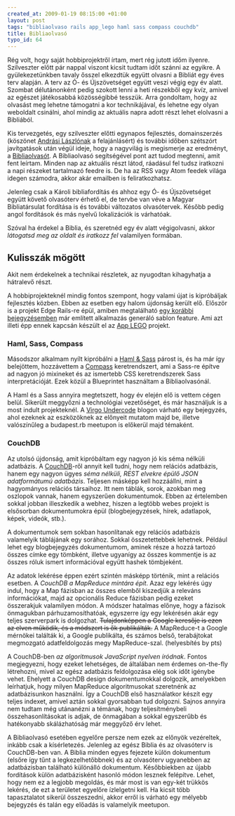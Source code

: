 ```yaml
--- 
created_at: 2009-01-19 08:15:00 +01:00
layout: post
tags: "bibliaolvaso rails app_lego haml sass compass couchdb"
title: Bibliaolvasó
typo_id: 64
---
```

Rég volt, hogy saját hobbiprojektről írtam, mert rég jutott időm ilyenre. Szilveszter előtt pár nappal viszont kicsit tudtam időt szánni az egyikre. A gyülekezetünkben tavaly ősszel elkezdtük együtt olvasni a Bibliát egy éves terv alapján. A terv az Ó- és Újszövetséget együtt veszi végig egy év alatt. Szombat délutánonként pedig szokott lenni a heti részekből egy kvíz, amivel az egészet játékosabbá közösségibbé tesszük. Arra gondoltam, hogy az olvasást meg lehetne támogatni a kor technikájával, és lehetne egy olyan weboldalt csinálni, ahol mindig az aktuális napra adott részt lehet elolvasni a Bibliából.

Kis tervezgetés, egy szilveszter előtti egynapos fejlesztés, domainszerzés (köszönet [Andrási Lászlónak][1] a felajánlásért) és további időben szétszórt javítgatások után végül ideje, hogy a nagyvilág is megismerje az eredményt, a [Bibliaolvasót][bo]. A Bibliaolvasó segítségével pont azt tudod megtenni, amit fent leírtam. Minden nap az aktuális részt látod, ráadásul fel tudsz iratkozni a napi részeket tartalmazó feedre is. De ha az RSS vagy Atom feedek világa idegen számodra, akkor akár emailben is feliratkozhatsz.

[1]: http://andrasi.net/
[bo]: http://bibliaolvaso.hu

Jelenleg csak a Károli bibliafordítás és ahhoz egy Ó- és Újszövetséget együtt követő olvasóterv érhető el, de tervbe van véve a Magyar Bibliatársulat fordítása is és további változatos olvasótervek. Később pedig angol fordítások és más nyelvű lokalizációk is várhatóak.

Szóval ha érdekel a Biblia, és szeretnéd egy év alatt végigolvasni, akkor *látogatsd meg az oldalt és iratkozz fel* valamilyen formában.

## Kulisszák mögött

Akit nem érdekelnek a technikai részletek, az nyugodtan kihagyhatja a hátralevő részt.

A hobbiprojekteknél mindig fontos szempont, hogy valami újat is kipróbáljak fejlesztés közben. Ebben az esetben egy halom újdonság került elő. Először is a projekt Edge Rails-re épül, amiben megtalálható [egy korábbi bejegyzésemben][2] már említett alkalmazás generáló sablon feature. Ami azt illeti épp ennek kapcsán készült el az [App LEGO][3] projekt.

[2]: http://lackac.hu/2008/12/31/rails-alkalmazas-legozas.html
[3]: http://github.com/lackac/app_lego

### Haml, Sass, Compass

Másodszor alkalmam nyílt kipróbálni a [Haml & Sass][4] párost is, és ha már így belejöttem, hozzávettem a [Compass][5] keretrendszert, ami a Sass-re építve ad nagyon jó mixineket és az ismertebb CSS keretrendszerek Sass interpretációját. Ezek közül a Blueprintet használtam a Bibliaolvasónál.

[4]: http://haml.hamptoncatlin.com/
[5]: http://github.com/chriseppstein/compass

A Haml és a Sass annyira megtetszett, hogy év elején elő is vettem cégen belül. Sikerült meggyőzni a technológiai vezetőséget, és már használjuk is a most indult projekteknél. A [Virgo Undercode][6] blogon várható egy bejegyzés, ahol ezeknek az eszközöknek az előnyeit mutatom majd be, illetve valószínűleg a budapest.rb meetupon is előkerül majd témaként.

[6]: http://www.virgo.hu/undercode/

### CouchDB

Az utolsó újdonság, amit kipróbáltam egy nagyon jó kis séma nélküli adatbázis. A [CouchDB][7]-ről annyit kell tudni, hogy nem relációs adatbázis, hanem egy nagyon ügyes *séma nélküli, REST elvekre épülő JSON adatformátumú adatbázis*. Teljesen másképp kell hozzáállni, mint a hagyományos relációs társaihoz. Itt nem táblák, sorok, azokban meg oszlopok vannak, hanem egyszerűen dokumentumok. Ebben az értelemben sokkal jobban illeszkedik a webhez, hiszen a legtöbb webes projekt is elsősorban dokumentumokra épül (blogbejegyzések, hírek, adatlapok, képek, videók, stb.).

[7]: http://couchdb.apache.org/

A dokumentumok sem sokban hasonlítanak egy relációs adatbázis valamelyik táblájának egy sorához. Sokkal összetettebbek lehetnek. Például lehet egy blogbejegyzés dokumentumom, aminek része a hozzá tartozó összes címke egy tömbként, illetve ugyanígy az összes kommentje is az összes róluk ismert információval együtt hashek tömbjeként.

Az adatok lekérése éppen ezért szintén másképp történik, mint a relációs esetben. A *CouchDB a MapReduce mintára épít*. Azaz egy lekérés úgy indul, hogy a Map fázisban az összes elemből kiszedjük a releváns információkat, majd az opcionális Reduce fázisban pedig ezeket összerakjuk valamilyen módon. A módszer hatalmas előnye, hogy a fázisok önmagukban párhuzamosíthatóak, egyszerre így egy lekérésén akár egy teljes szerverpark is dolgozhat. <del>Tulajdonképpen a Google keresője is ezen az elven működik, és a módszert is ők publikálták.</del> A MapReduce-t a Google mérnökei találták ki, a Google publikálta, és számos belső, terabájtokat megmozgató adatfeldolgozás megy MapReduce-szal. (helyesbítés by pts)

A CouchDB-ben *az algoritmusok JavaScript nyelven íródnak*. Fontos megjegyezni, hogy ezeket lehetséges, de általában nem érdemes on-the-fly létrehozni, mivel az egész adatbázis feldolgozása elég sok időt igénybe vehet. Ehelyett a CouchDB design dokumentumokkal dolgozik, amelyekben leírhatjuk, hogy milyen MapReduce algoritmusokat szeretnénk az adatbázisunkon használni. Így a CouchDB első használatkor készít egy teljes indexet, amivel aztán sokkal gyorsabban tud dolgozni. Sajnos annyira nem tudtam még utánanézni a témának, hogy teljesítménybeli összehasonlításokat is adjak, de önmagában a sokkal egyszerűbb és hatékonyabb skálázhatóság már meggyőző érv lehet.

A Bibliaolvasó esetében egyelőre persze nem ezek az előnyök vezéreltek, inkább csak a kísérletezés. Jelenleg az egész Biblia és az olvasóterv is CouchDB-ben van. A Biblia minden egyes fejezete külön dokumentum (elsőre így tűnt a legkezelhetőbbnek) és az olvasóterv ugyanebben az adatbázisban található különálló dokumentum. Későbbiekben az újabb fordítások külön adatbázisként hasonló módon lesznek felépítve. Lehet, hogy nem ez a legjobb megoldás, és már most is van egy-két trükkös lekérés, de ezt a területet egyelőre ízlelgetni kell. Ha kicsit több tapasztalatot sikerül összeszedni, akkor erről is várható egy mélyebb bejegyzés és talán egy előadás is valamelyik meetupon.
